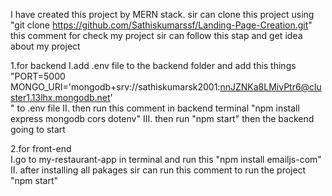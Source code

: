 I have created this project by MERN stack.
sir can clone this project using "git clone https://github.com/Sathiskumarssf/Landing-Page-Creation.git" this comment 
for check my project sir can follow this stap and get idea about my project

1.for backend 
  I.add .env file to the backend folder and add this things
 "PORT=5000
  MONGO_URI='mongodb+srv://sathiskumarsk2001:nnJZNKa8LMivPtr6@cluster1.13lhx.mongodb.net'   
  " to .env file 
  II. then run this comment in backend terminal "npm install express mongodb cors dotenv"
  III. then run "npm start" then the backend going to start

2.for front-end   
  I.go to my-restaurant-app in terminal and run this "npm install emailjs-com"
  II. after installing all pakages sir can run this comment to run the project "npm start"

  

